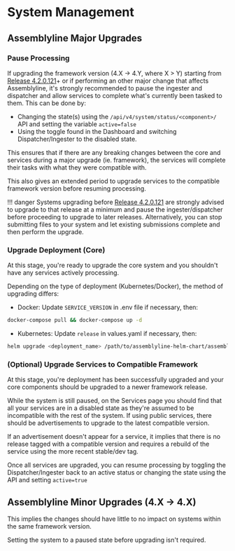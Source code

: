 # System Management

## Assemblyline Major Upgrades

### Pause Processing
If upgrading the framework version (4.X → 4.Y, where X > Y) starting from [Release 4.2.0.121](https://github.com/CybercentreCanada/assemblyline/releases/tag/v4.2.0.stable121)+ or if performing an other major change that affects Assemblyline, it's strongly recommended to pause the ingester and dispatcher and allow services to complete what's currently been tasked to them. This can be done by:

 - Changing the state(s) using the `/api/v4/system/status/<component>/` API and setting the variable `active=false`
 - Using the toggle found in the Dashboard and switching Dispatcher/Ingester to the disabled state.

This ensures that if there are any breaking changes between the core and services during a major upgrade (ie. framework), the services will complete their tasks with what they were compatible with.

This also gives an extended period to upgrade services to the compatible framework version before resuming processing.

!!! danger
    Systems upgrading before [Release 4.2.0.121](https://github.com/CybercentreCanada/assemblyline/releases/tag/v4.2.0.stable121) are strongly advised to upgrade to that release at a minimum and pause the ingester/dispatcher before proceeding to upgrade to later releases. Alternatively, you can stop submitting files to your system and let existing submissions complete and then perform the upgrade.

### Upgrade Deployment (Core)
At this stage, you're ready to upgrade the core system and you shouldn't have any services actively processing.

Depending on the type of deployment (Kubernetes/Docker), the method of upgrading differs:

 - Docker: Update `SERVICE_VERSION` in .env file if necessary, then:
 ```bash
 docker-compose pull && docker-compose up -d
 ```
 - Kubernetes: Update `release` in values.yaml if necessary, then:
 ```bash
 helm upgrade <deployment_name> /path/to/assemblyline-helm-chart/assemblyline -f /path/to/al_deployment/values.yaml -n <deployment_namespace>
 ```

### (Optional) Upgrade Services to Compatible Framework
At this stage, you're deployment has been successfully upgraded and your core components should be upgraded to a newer framework release.

While the system is still paused, on the Services page you should find that all your services are in a disabled state as they're assumed to be incompatible with the rest of the system. If using public services, there should be advertisements to upgrade to the latest compatible version.

If an advertisement doesn't appear for a service, it implies that there is no release tagged with a compatible version and requires a rebuild of the service using the more recent stable/dev tag.

Once all services are upgraded, you can resume processing by toggling the Dispatcher/Ingester back to an active status or changing the state using the API and setting `active=true`

## Assemblyline Minor Upgrades (4.X → 4.X)
This implies the changes should have little to no impact on systems within the same framework version.

Setting the system to a paused state before upgrading isn't required.
